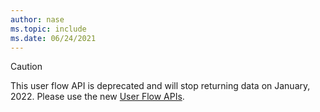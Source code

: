 ```yaml
---
author: nase
ms.topic: include
ms.date: 06/24/2021
---
```


<!-- markdownlint-disable MD041-->

> [!CAUTION]
> This user flow API is deprecated and will stop returning data on January, 2022. Please use the new [User Flow APIs](/graph/api/resources/identityuserflow).
